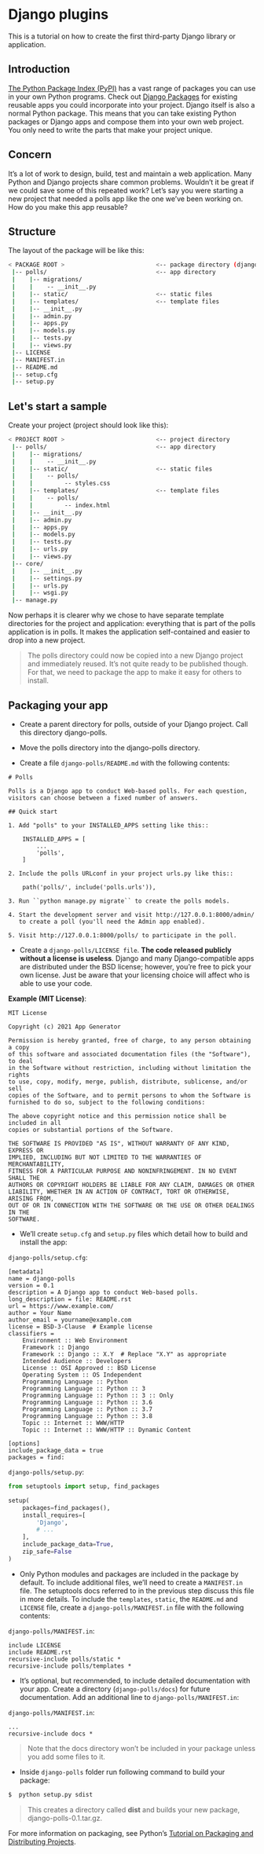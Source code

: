 # Django plugins

This is a tutorial on how to create the first third-party Django library or application.

## Introduction

[The Python Package Index (PyPI)](https://pypi.org/) has a vast range of packages you can use in your own Python programs.
Check out [Django Packages](https://djangopackages.org/) for existing reusable apps you could incorporate into your project. Django itself is also a normal Python package. This means that you can take existing Python packages or Django apps and compose them into your own web project. You only need to write the parts that make your project unique.

## Concern

It’s a lot of work to design, build, test and maintain a web application. Many Python and Django projects share common problems. Wouldn’t it be great if we could save some of this repeated work?
Let’s say you were starting a new project that needed a polls app like the one we’ve been working on. How do you make this app reusable?

## Structure

The layout of the package will be like this:

```bash
< PACKAGE ROOT >                          <-- package directory (django-polls)
 |-- polls/                               <-- app directory
 |    |-- migrations/
 |    |    -- __init__.py
 |    |-- static/                         <-- static files
 |    |-- templates/                      <-- template files
 |    |-- __init__.py
 |    |-- admin.py
 |    |-- apps.py
 |    |-- models.py
 |    |-- tests.py
 |    |-- views.py
 |-- LICENSE
 |-- MANIFEST.in
 |-- README.md
 |-- setup.cfg
 |-- setup.py
```

## Let's start a sample

Create your project (project should look like this):

```bash
< PROJECT ROOT >                          <-- project directory
 |-- polls/                               <-- app directory
 |    |-- migrations/
 |    |    -- __init__.py
 |    |-- static/                         <-- static files
 |    |    -- polls/
 |    |         -- styles.css
 |    |-- templates/                      <-- template files
 |    |    -- polls/
 |    |         -- index.html
 |    |-- __init__.py
 |    |-- admin.py
 |    |-- apps.py
 |    |-- models.py
 |    |-- tests.py
 |    |-- urls.py
 |    |-- views.py
 |-- core/
 |    |-- __init__.py
 |    |-- settings.py
 |    |-- urls.py
 |    |-- wsgi.py
 |-- manage.py
```

Now perhaps it is clearer why we chose to have separate template directories for the project and application: everything that is part of the polls application is in polls. It makes the application self-contained and easier to drop into a new project.

> The polls directory could now be copied into a new Django project and immediately reused. It’s not quite ready to be published though. For that, we need to package the app to make it easy for others to install.

## Packaging your app

- Create a parent directory for polls, outside of your Django project. Call this directory django-polls.

- Move the polls directory into the django-polls directory.

- Create a file `django-polls/README.md` with the following contents:

```text
# Polls

Polls is a Django app to conduct Web-based polls. For each question,
visitors can choose between a fixed number of answers.

## Quick start

1. Add "polls" to your INSTALLED_APPS setting like this::

    INSTALLED_APPS = [
        ...
        'polls',
    ]

2. Include the polls URLconf in your project urls.py like this::

    path('polls/', include('polls.urls')),

3. Run ``python manage.py migrate`` to create the polls models.

4. Start the development server and visit http://127.0.0.1:8000/admin/
   to create a poll (you'll need the Admin app enabled).

5. Visit http://127.0.0.1:8000/polls/ to participate in the poll.
```

- Create a `django-polls/LICENSE file`. **The code released publicly without a license is useless**. Django and many Django-compatible apps are distributed under the BSD license; however, you’re free to pick your own license. Just be aware that your licensing choice will affect who is able to use your code.

**Example (MIT License)**:
```text
MIT License

Copyright (c) 2021 App Generator

Permission is hereby granted, free of charge, to any person obtaining a copy
of this software and associated documentation files (the "Software"), to deal
in the Software without restriction, including without limitation the rights
to use, copy, modify, merge, publish, distribute, sublicense, and/or sell
copies of the Software, and to permit persons to whom the Software is
furnished to do so, subject to the following conditions:

The above copyright notice and this permission notice shall be included in all
copies or substantial portions of the Software.

THE SOFTWARE IS PROVIDED "AS IS", WITHOUT WARRANTY OF ANY KIND, EXPRESS OR
IMPLIED, INCLUDING BUT NOT LIMITED TO THE WARRANTIES OF MERCHANTABILITY,
FITNESS FOR A PARTICULAR PURPOSE AND NONINFRINGEMENT. IN NO EVENT SHALL THE
AUTHORS OR COPYRIGHT HOLDERS BE LIABLE FOR ANY CLAIM, DAMAGES OR OTHER
LIABILITY, WHETHER IN AN ACTION OF CONTRACT, TORT OR OTHERWISE, ARISING FROM,
OUT OF OR IN CONNECTION WITH THE SOFTWARE OR THE USE OR OTHER DEALINGS IN THE
SOFTWARE.
```


- We’ll create `setup.cfg` and `setup.py` files which detail how to build and install the app:

`django-polls/setup.cfg`:
```metadata json
[metadata]
name = django-polls
version = 0.1
description = A Django app to conduct Web-based polls.
long_description = file: README.rst
url = https://www.example.com/
author = Your Name
author_email = yourname@example.com
license = BSD-3-Clause  # Example license
classifiers =
    Environment :: Web Environment
    Framework :: Django
    Framework :: Django :: X.Y  # Replace "X.Y" as appropriate
    Intended Audience :: Developers
    License :: OSI Approved :: BSD License
    Operating System :: OS Independent
    Programming Language :: Python
    Programming Language :: Python :: 3
    Programming Language :: Python :: 3 :: Only
    Programming Language :: Python :: 3.6
    Programming Language :: Python :: 3.7
    Programming Language :: Python :: 3.8
    Topic :: Internet :: WWW/HTTP
    Topic :: Internet :: WWW/HTTP :: Dynamic Content

[options]
include_package_data = true
packages = find:
```

`django-polls/setup.py`:
```python
from setuptools import setup, find_packages

setup(
    packages=find_packages(),
    install_requires=[
        'Django',
        # ...
    ],
    include_package_data=True,
    zip_safe=False
)
```

- Only Python modules and packages are included in the package by default. To include additional files, we’ll need to create a `MANIFEST.in` file. The setuptools docs referred to in the previous step discuss this file in more details. To include the `templates`, `static`, the `README.md` and `LICENSE` file, create a `django-polls/MANIFEST.in` file with the following contents:

`django-polls/MANIFEST.in`:
```text
include LICENSE
include README.rst
recursive-include polls/static *
recursive-include polls/templates *
```

- It’s optional, but recommended, to include detailed documentation with your app. Create a directory (`django-polls/docs`) for future documentation. Add an additional line to `django-polls/MANIFEST.in`:

`django-polls/MANIFEST.in`:
```text
...
recursive-include docs *
```
> Note that the docs directory won’t be included in your package unless you add some files to it.

- Inside `django-polls` folder run following command to build your package:
```bash
$  python setup.py sdist
```
> This creates a directory called **dist** and builds your new package, django-polls-0.1.tar.gz.


For more information on packaging, see Python’s [Tutorial on Packaging and Distributing Projects](https://packaging.python.org/tutorials/packaging-projects/).
